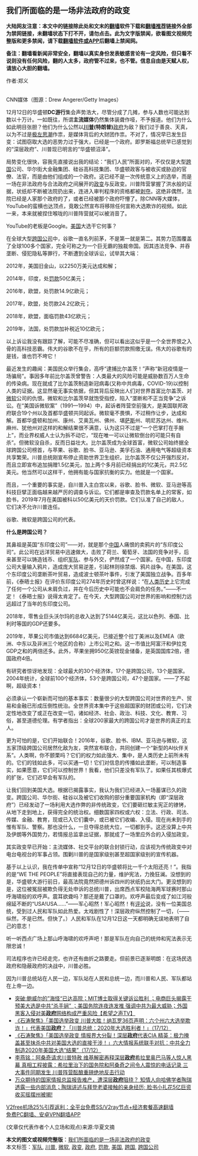  <h2>我们所面临的是一场非法政府的政变</h2> <p class="notice"><b>大陆网友注意：本文中的链接除此处和文末的<a href="https://github.com/bannedbook/fanqiang" >翻墙</a>软件下载和<a href="https://github.com/killgcd/justmysocks/blob/master/README.md">翻墙推荐</a>链接外全部为禁网链接，未翻墙状态下打不开，请勿点击。此为文字版禁闻，欲看图文视频完整版和更多禁闻，请下载<a href="https://github.com/bannedbook/fanqiang">翻墙软件或APP</a>后翻墙上禁闻网。</p><p>备注：翻墙看新闻非常安全，翻墙以真实身份发表敏感言论有一定风险，但只看不说则没有任何风险，翻的人太多，政府管不过来，也不管。信息自由是天赋人权，请放心大胆的翻墙。</b></p>  <div class="entry"> <p>作者:郑义</p> <p><br /> CNN媒体（图源：Drew Angerer/Getty Images） </p> <p> 12月12日的华盛顿<strong>DC游行</strong>集会声势浩大，尽管分成了几摊，参与人数也可能达到数以十万计。一如既往，所谓<strong>主流媒体</strong>仍然集体装聋作哑，不予报道。他们为什么如此明目张胆？他们为什么公然以<strong><a href="https://www.bannedbook.org/bnews/tag/%e5%b7%9d%e6%99%ae/" class="st_tag internal_tag" rel="tag" title="标签 川普 下的日志">川普</a>(特朗普)</strong><a href="https://www.bannedbook.org/bnews/tag/%e6%94%bf%e5%ba%9c/" class="st_tag internal_tag" rel="tag" title="标签 政府 下的日志">政府</a>为敌？我们过于善良、天真，以为不过是<span class='wp_keywordlink'><a href="https://www.bannedbook.org/forum2/topic946.html" title="极左思潮与中国" target="_blank">极左思潮</a></span>作祟，是媒体背后的大财团作祟。不对了，情况早已发生巨变：试图窃取大选的恶势力过于强大，已经是一个政府。即罗斯福总统早已感觉到的“深层政府”、川普现已明言的“华盛顿沼泽”。 </p> <p>局势变化很快，容我先直接说出我的结论：“我们人民”所面对的，不仅仅是大型<a href="https://www.bannedbook.org/bnews/tag/%E8%B7%A8%E5%9B%BD/" class="st_tag internal_tag" rel="tag" title="标签 跨国 下的日志">跨国</a>公司、华尔街大金融集团、硅谷高科技集团、华盛顿政客与被收买或胁迫的官僚、法官，而是由他们组成的一个政府。这已经不是一次传统意义上的选举，而是一场在非法政府与合法政府之间展开的<a href="https://www.bannedbook.org/bnews/tag/%e6%94%bf%e5%8f%98/" class="st_tag internal_tag" rel="tag" title="标签 政变 下的日志">政变</a>与反政变。川普阵营掌握了洪水般的证据，状纸却不断被法院扔出来，连进入审判程序的资格都被<span class='wp_keywordlink'><a href="https://www.bannedbook.org/forum2/topic21.html" title="《剥夺》 黄建民 著" target="_blank">剥夺</a></span>。这绝非偶然，法院已经是人家那个政府的了，或者已经被那个政府吓懵了。除CNN等大媒体，YouTube的蛮横也达顶点，竟敢公然宣布将移除任何宣称大选欺诈的视频。如此一来，本来就被捏住喉咙的川普阵营就可以被消音了。 </p> <p>YouTube的老板是Google。<a href="https://www.bannedbook.org/bnews/tag/%e7%be%8e%e5%9b%bd/" class="st_tag internal_tag" rel="tag" title="标签 美国 下的日志">美国</a>大选干它何事？ </p> <p>在全球大型<a href="https://www.bannedbook.org/bnews/tag/%E8%B7%A8%E5%9B%BD%E5%85%AC%E5%8F%B8/" class="st_tag internal_tag" rel="tag" title="标签 跨国公司 下的日志">跨国公司</a>中，谷歌一直名列前茅，不是第一就是第二。其势力范围覆盖了全球100多个国家，完全可称之为一个巨无霸的独裁帝国。因其违法竞争、并吞垄断、侵犯隐私等罪行，不断遭到全球诉讼，试举其大端： </p> <p>2012年，美国旧金山，以2250万美元达成和解； </p>  <p>2014年，印度，处<a href="https://www.bannedbook.org/bnews/tag/%e7%bd%9a%e6%ac%be/" class="st_tag internal_tag" rel="tag" title="标签 罚款 下的日志">罚款</a>50亿美元； </p> <p>2016年，欧盟，处罚款14.9亿欧元； </p> <p>2017年，欧盟，处罚款24.2亿欧元； </p> <p>2018年，欧盟，面临罚款43亿欧元； </p> <p>2019年，法国，处罚款加补税近10亿欧元； </p> <p>以上诉讼我没有跟踪了解，可能不尽准确，但可以看出这似乎是一个全世界恨之入骨的高科技恶霸。伟大的谷歌不在乎，所有的巨额罚款照缴无误。伟大的谷歌有的是钱，谁也罚不垮它！ </p> <p>最近发生的趣闻：美国民众举行集会，高呼“逮捕比尔盖茨！”声称“新冠疫情是一场骗局”。事因多年前比尔盖茨曾警告：人类最大的风险可能是威胁数百万人生命的传染病。现在就成了比尔盖茨制造新冠病毒(又称中共病毒，COVID-19)以控制人类的证据。这显然毫无事实依据，但其背后反映出人们对世界首富比尔盖茨、对<a href="https://www.bannedbook.org/bnews/tag/%e5%be%ae%e8%bd%af/" class="st_tag internal_tag" rel="tag" title="标签 微软 下的日志">微软</a>公司的仇恨。微软和比尔盖茨早就饱受指控，陷入“垄断和不正当竞争”之诉讼。在“美国诉微软案”（1991&mdash;1994）中，起诉者阵营空前强大，是美国联邦政府联合19个州以及首都华盛顿共同起诉。微软毫不畏惧，不过稍作让步，达成和解。首都华盛顿和加州、康州、艾奥瓦州、佛州、堪<span class='wp_keywordlink'><a href="https://www.bannedbook.org/forum5/topic42.html" title="萨斯、诚信与自救" target="_blank">萨斯</a></span>州、明尼苏达州、维州、麻州、犹他州对这样的和解结果很不满意，认为这只不过是”一个巴掌打在手腕上”，而业界权威人士认为拆不动它，“现在唯一可以让微软倒台的可能只有自杀”。但微软没自杀，反而日益壮大。比尔盖茨成为全球首富，微软公司始终据全球跨国公司榜首，与苹果、谷歌、脸书、亚马逊、美孚石油、通用电气等超级资本共享繁荣。川普总统刚宣布停止资助世界卫生组织，比尔盖茨不仅公开强烈反对，而且立即宣布追加捐赠1.5亿美元，加上两个多月前已经捐出的1亿美元，共2.5亿美元。他当然可以这样干，他拥有能与国家抗衡的实力。他就是一个国家。 </p>  <p>而且，一个重要的事实是，自川普入主白宫以来，谷歌、脸书、微软、亚马逊等高科技巨擘正面临越来越严厉的调查与诉讼。它们都是审查及罚款名单上的常客，如脸书，2019年7月在美国被科以50亿美元的天价罚款。它们认准了自己的敌人，它们决不允许川普连任。 </p> <p>谷歌、微软是跨国公司的代表。 </p> <p><strong>什么是跨国公司？</strong> </p> <p>其鼻祖是英国“东印度公司”&mdash;&mdash;对，就是那个<span class='wp_keywordlink_affiliate'><a href="https://www.bannedbook.org/" title="中国" target="_blank">中国</a></span>人痛恨的卖鸦片的“东印度公司”。此公司在远洋贸易中迅速做大，击败了荷兰、葡萄牙、法国的竞争对手，后来甚至可以铸造钱币、组织<a href="https://www.bannedbook.org/bnews/tag/%E5%86%9B%E9%98%9F/" class="st_tag internal_tag" rel="tag" title="标签 军队 下的日志">军队</a>、参与外交，俨然成了一个国家。在中国，东印度公司大量输入鸦片，造成庞大贸易逆差，引起林则徐禁烟、鸦片战争。在美国，这个东印度公司垄断茶叶贸易，造成波士顿茶叶事件，引发了美国独立战争。百多年前，《泰晤士报》在评价东印度公司274年历史时曾这样说：“在<span class='wp_keywordlink'><a href="https://www.bannedbook.org/forum3/topic1750.html" title="考古学禁区-被掩藏的人类历史" target="_blank">人类历史</a></span>上它完成了任何一个公司从未肩负过，并在今后历史中可能也不会肩负的任务。”&mdash;&mdash;不一定！《泰晤士报》说得太肯定了。在今天，大型跨国公司对世界的影响和控制力远远超过了当年的东印度公司。 </p> <p>2018年，零售业巨头沃尔玛的总收入达到了5144亿美元，这比以色列、泰国、比利时等国的GDP还要多。 </p> <p>2019年，苹果公司市值达到6684亿美元，已接近整个拉丁美洲以及EMEA（欧洲、中东以及非洲三个地区的合称）上市公司之和。这一市值比阿富汗和伊拉克GDP之和的两倍还多。此外，苹果坐拥950亿英镑现金储备，是英国国库2倍，德国政府4倍。 </p> <p>有研究者惊讶地发现：全球最大的30个经济体，17个是跨国公司，13个是国家。2004年统计，全球前100个经济体，53个是跨国公司，47个是国家。&mdash;&mdash;了不起啊，超级资本！ </p>  <p>必须承认一个崭新而可怕的基本事实：数量很少的大型跨国公司对世界的生产、贸易和金融已形成压倒性统治。全世界资本集中于这些超国家的财团或公司，它们决定性地改变了或正在改变一切，诸如经济、社会、政治、科技、文化、教育、习俗，甚至道德伦理。有学者指出：全球200家最大的跨国公司才是世界的真正的主人。 </p> <p>更为可怕的是，它们开始联合！2016年，谷歌、脸书、IBM、亚马逊与微软，这五家顶级跨国公司居然化敌为友，突然宣布联合，共同创建一个“新型的AI伙伴关系”。人类啊，你不颤栗吗？它们的权力如此强大、集中，是人类历史上前所未有的。它们的钱如此多，可以买通一切！它们对信息的传播如此垄断，可以制造事实，如果愿意，它们可以控制世界！我看，他们只差没有军队了。如果任其核爆式的扩张，它们迟早会有军队的。 </p> <p>让我们回到美国大选。根据已揭露事实，我认为我们已经进入一场蓄谋已久的政变。跨国公司、华尔街、硅谷以及被它们收购的部分重要国家机构（即“深层政府”）已经发动了一场利用大选作弊的非传统政变，它们要砸烂敏主宪正的镣铐，从地下走到地上，获得完全的统治权。细数国家四权或六权：立法、行政、司法、传媒、金融、教育，现或已入它们囊中，或已被它们收编、入侵。现在尚未到手的惟有军队、警察。那也没什么，一旦夺得总统大位，一切都到手。这还没算上中共及伊朗等外国势力，若情报总监拿出证据，那就成了一场里应外合的入侵加政变。 </p> <p>其实政变早已开始：主流媒体、社交平台的联合封锁行动，应该视为传统政变中对电台电视台的军事占领。围剿川普的是国家级别甚至超国家级别的宣传机器。 </p> <p>基于以上认识，我在传单中宣称“12月12日的华盛顿将比一千个太阳还亮！”。我指的是“WE THE PEOPLE”将直接表现自己的力量，维护宪法，力挽狂澜。没想到的是，华盛顿大游行前日，最高法院竟然把德州诉四州的状纸扔出大门。更没想到的是，这位被冤屈被欺负得无处申诉的总统川普，出席西点军校陆海两军球赛时那山呼海啸般的欢呼声。震耳欲聋吗？那还是戴了口罩的。欢呼声最后变成了如江河般绵延不断的“USA!USA&hellip;&hellip;”&mdash;&mdash;军心昭然！军心昭然！有<span class='wp_keywordlink_affiliate'><a href="https://www.bannedbook.org/bnews/comments/" title="新闻评论" target="_blank">评论</a></span>说，没有一位美国总统，受到过人民和军队如此热爱。太戏剧性了！深层政府纵然控制了一切，（&mdash;&mdash;纵然，不是已然。但快了。）人民和军队在12月12日这一天都明确无误地表明了自己的意志！ </p> <p>听一听西点广场上那山呼海啸的欢呼声吧！那是军队在向自己的统帅和宪法表示无限忠诚！ </p> <p>司法程序也许已经走完，也许还有曲折之路要走。但前景已逐渐明朗：在这场民选政府和隐蔽政府的决战中，川普必胜。 </p>  <p>因为川普总统站在人民一边，军队站在人民和总统一边，而川普和人民、军队都站在上帝一边。 </p> <ul class='op-related-articles' title='相关阅读'> <li><a href='https://www.bannedbook.org/bnews/cbnews/20201218/1450092.html' target='_blank'>突破:鲍威尔的”海怪“已达高院；MIT博士取得关键诉讼胜利 ；电商巨头揭露干预美大选是中共“杀手锏” ；美国务院连夜连发推 强调中共为最大威胁；外国黑客入侵对美<b>政府</b>网络构成严重风险【希望之声TV】</a></li> <li><a href='https://www.bannedbook.org/bnews/bannedvideo/20201218/1450056.html' target='_blank'>《石涛聚焦》「美国选举政变 川普大胜！纳瓦罗36页声明：六个州六大选举欺诈！」代表美国<b>政府</b>？「川普总统：2020年大选胜利者！」（17/12）</a></li> <li><a href='https://www.bannedbook.org/bnews/bannedvideo/20201218/1449982.html' target='_blank'>《石涛聚焦》「美国选举政变 情报界大分裂！深层<b>政府</b>代表CIA 精英：极力掩盖甚至抹杀中共对美国大选的直接干涉！」六大情报系统联手对抗：中共全力制造2020年美国大选“结果”（17/12）</a></li> <li><a href='https://www.bannedbook.org/bnews/comments/20201218/1449979.html' target='_blank'>李燕铭：阿桑奇请求川普特赦 维基解密再释深层<b>政府</b>希拉里奥巴马等人惊人黑幕 真相工程披露：希拉里治下的国务院和阿桑奇之间令人震惊的电话记录 三大事件同期发生 川普阵营酝酿重磅绝地反击行动</a></li> <li><a href='https://www.bannedbook.org/bnews/bannedvideo/20201217/1449895.html' target='_blank'>万众期待的国家情报总监报告难产，遭深层<b>政府</b>阻挠？ 知情人向哈佛学者陶瑞透露一些内部消息；陶瑞讲述与拜登老婆接触的亲身经历; 脸书小扎花5亿巨资收买摇摆州被揭!</a></li> </ul> <p class="texttj"> <a href="https://www.bannedbook.org/forum23/topic22702.html" target="_blank">V2free机场25%引荐返利：全平台免费SS/V2ray节点+经济套餐高速翻墙</a><br/> <a href="https://github.com/bannedbook/fanqiang/wiki/%E7%A6%81%E9%97%BB%E7%BD%91%E5%AE%89%E5%8D%93%E7%BF%BB%E5%A2%99%E6%96%B0%E9%97%BBAPP" target="_blank">免费PC翻墙、安卓VPN翻墙APP</a></p><p> (文章仅代表作者个人立场和观点)来源:华夏文摘</p><a name='sharetosocial'></a>       <div><b>本文的图文或视频完整版</b>：<a href='https://www.bannedbook.org/bnews/comments/20201218/1450104.html'>我们所面临的是一场非法政府的政变</a></div>  </div><!--END ENTRY--> <div class="postfooter"> <div>本文标签：<a href="https://www.bannedbook.org/bnews/tag/%E5%86%9B%E9%98%9F/" rel="tag">军队</a>, <a href="https://www.bannedbook.org/bnews/tag/%e5%b7%9d%e6%99%ae/" rel="tag">川普</a>, <a href="https://www.bannedbook.org/bnews/tag/%e5%be%ae%e8%bd%af/" rel="tag">微软</a>, <a href="https://www.bannedbook.org/bnews/tag/%e6%94%bf%e5%8f%98/" rel="tag">政变</a>, <a href="https://www.bannedbook.org/bnews/tag/%e6%94%bf%e5%ba%9c/" rel="tag">政府</a>, <a href="https://www.bannedbook.org/bnews/tag/%e7%bd%9a%e6%ac%be/" rel="tag">罚款</a>, <a href="https://www.bannedbook.org/bnews/tag/%e7%be%8e%e5%9b%bd/" rel="tag">美国</a>, <a href="https://www.bannedbook.org/bnews/tag/%E8%B7%A8%E5%9B%BD/" rel="tag">跨国</a>, <a href="https://www.bannedbook.org/bnews/tag/%E8%B7%A8%E5%9B%BD%E5%85%AC%E5%8F%B8/" rel="tag">跨国公司</a></div>  </div><!--END POSTFOOTER--> 